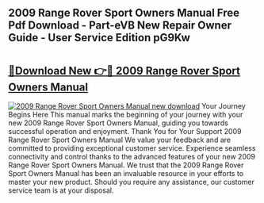 ## 2009 Range Rover Sport Owners Manual Free Pdf Download - Part-eVB New Repair Owner Guide - User Service Edition pG9Kw

# <h2><a href="http://bc2760.oget.top/?id=2009+Range+Rover+Sport+Owners+Manual">🔗Download New 👉🔴 2009 Range Rover Sport Owners Manual</a></h2>

[![2009 Range Rover Sport Owners Manual new download](https://i.imgur.com/5g1atiW.png)](http://bc2760.oget.top/?id=2009+Range+Rover+Sport+Owners+Manual)
Your Journey Begins Here This manual marks the beginning of your journey with your new 2009 Range Rover Sport Owners Manual, guiding you towards successful operation and enjoyment. Thank You for Your Support 2009 Range Rover Sport Owners Manual We value your feedback and are committed to providing exceptional customer service. Experience seamless connectivity and control thanks to the advanced features of your new 2009 Range Rover Sport Owners Manual. We trust that the 2009 Range Rover Sport Owners Manual has been an invaluable resource in your efforts to master your new product. Should you require any assistance, our customer service team is at your disposal.
